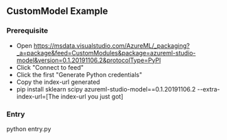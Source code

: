 ## CustomModel Example

### Prerequisite

* Open https://msdata.visualstudio.com/AzureML/_packaging?_a=package&feed=CustomModules&package=azureml-studio-model&version=0.1.20191106.2&protocolType=PyPI
* Click "Connect to feed"
* Click the first "Generate Python credentials"
* Copy the index-url generated
* pip install sklearn scipy azureml-studio-model==0.1.20191106.2 --extra-index-url=[The index-url you just got]

### Entry
python entry.py